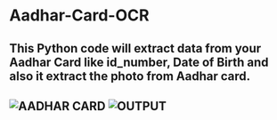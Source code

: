 # Aadhar-Card-OCR
<h2>This Python code will extract data from your Aadhar Card like id_number, Date of Birth and also it extract the photo from Aadhar card.<h2>


![AADHAR CARD](https://user-images.githubusercontent.com/48207530/80412143-02917280-88eb-11ea-9099-029ec222554a.jpg)
![OUTPUT](https://user-images.githubusercontent.com/48207530/80412139-002f1880-88eb-11ea-977d-9bd7d09904cc.PNG)
